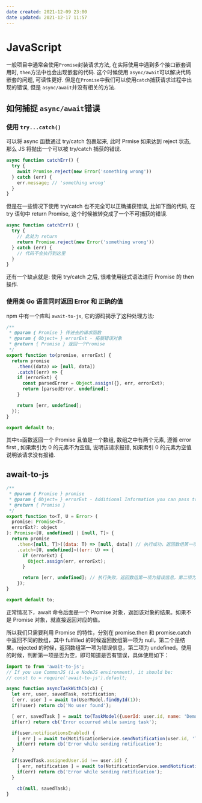 ```yaml
---
date created: 2021-12-09 23:00
date updated: 2021-12-17 11:57
---
```


# JavaScript

一般项目中通常会使用`Promise`封装请求方法, 在实际使用中遇到多个接口嵌套调用时, `then`方法中也会出现嵌套的代码. 这个时候使用 `async/await`可以解决代码嵌套的问题, 可读性更好.
但是在`Promise`中我们可以使用`catch`捕获请求过程中出现的错误, 但是 `async/await`并没有相关的方法.

## 如何捕捉 `async/await`错误

### 使用 `try...catch()`

可以将 async 函数通过 try/catch 包裹起来, 此时 Prmise 如果达到 reject 状态, 那么 JS 将抛出一个可以被 try/catch 捕获的错误.

```javascript
async function catchErr() {
  try {
    await Promise.reject(new Error('something wrong'))
  } catch (err) {
    err.message; // 'something wrong'
  }
}
```

 但是在一些情况下使用 try/catch 也不完全可以正确捕获错误, 比如下面的代码, 在 try 语句中 return Promise, 这个时候被转变成了一个不可捕获的错误.

```javascript
async function catchErr() {
  try {
    // 此处为 return 
    return Promise.reject(new Error('something wrong'))
  } catch (err) {
    // 代码不会执行到这里
  }
}
```

还有一个缺点就是: 使用 try/catch 之后, 很难使用链式语法进行 Promise 的 then 操作.

### 使用类 Go 语言同时返回 Error 和 正确的值

npm 中有一个库叫 `await-to-js`, 它的源码揭示了这种处理方法:

```javascript
/**
 * @param { Promise } 传进去的请求函数
 * @param { Object= } errorExt - 拓展错误对象
 * @return { Promise } 返回一个Promise
 */
export function to(promise, errorExt) {
  return promise
    .then((data) => [null, data])
    .catch((err) => {
    if (errorExt) {
      const parsedError = Object.assign({}, err, errorExt);
      return [parsedError, undefined];
    }

    return [err, undefined];
  });
}

export default to;
```

其中`to`函数返回一个 Promise 且值是一个数组, 数组之中有两个元素, 遵循 error first , 如果索引为 0 的元素不为空值, 说明该请求报错, 如果索引 0 的元素为空值说明该请求没有报错.

## await-to-js

```javascript
/**
 * @param { Promise } promise
 * @param { Object= } errorExt - Additional Information you can pass to the err object
 * @return { Promise }
 */
export function to<T, U = Error> (
  promise: Promise<T>,
  errorExt?: object
): Promise<[U, undefined] | [null, T]> {
  return promise
    .then<[null, T]>((data: T) => [null, data]) // 执行成功，返回数组第一项为 null。第二个是结果。
    .catch<[U, undefined]>((err: U) => {
      if (errorExt) {
        Object.assign(err, errorExt);
      }

      return [err, undefined]; // 执行失败，返回数组第一项为错误信息，第二项为 undefined
    });
}

export default to;
```

正常情况下，await 命令后面是一个 Promise 对象，返回该对象的结果。如果不是 Promise 对象，就直接返回对应的值。

所以我们只需要利用 Promise 的特性，分别在 promise.then 和 promise.catch 中返回不同的数组，其中 fulfilled 的时候返回数组第一项为 null，第二个是结果。rejected 的时候，返回数组第一项为错误信息，第二项为 undefined。使用的时候，判断第一项是否为空，即可知道是否有错误，具体使用如下：

```js
import to from 'await-to-js';
// If you use CommonJS (i.e NodeJS environment), it should be:
// const to = require('await-to-js').default;

async function asyncTaskWithCb(cb) {
  let err, user, savedTask, notification;
  [ err, user ] = await to(UserModel.findById(1));
  if(!user) return cb('No user found');

  [ err, savedTask ] = await to(TaskModel({userId: user.id, name: 'Demo Task'}));
  if(err) return cb('Error occurred while saving task');

  if(user.notificationsEnabled) {
    [ err ] = await to(NotificationService.sendNotification(user.id, 'Task Created'));
    if(err) return cb('Error while sending notification');
  }

  if(savedTask.assignedUser.id !== user.id) {
    [ err, notification ] = await to(NotificationService.sendNotification(savedTask.assignedUser.id, 'Task was created for you'));
    if(err) return cb('Error while sending notification');
  }

    cb(null, savedTask);
}

```
